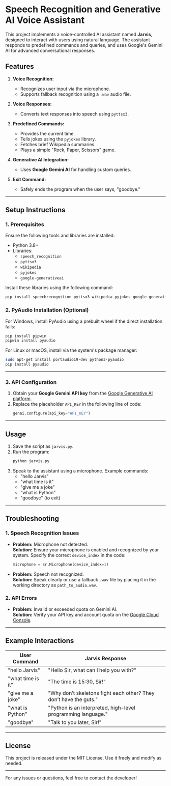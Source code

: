 # Speech Recognition and Generative AI Voice Assistant

This project implements a voice-controlled AI assistant named **Jarvis**, designed to interact with users using natural language. The assistant responds to predefined commands and queries, and uses Google's Gemini AI for advanced conversational responses.

## Features

1. **Voice Recognition:**  
   - Recognizes user input via the microphone.
   - Supports fallback recognition using a `.wav` audio file.

2. **Voice Responses:**  
   - Converts text responses into speech using `pyttsx3`.

3. **Predefined Commands:**  
   - Provides the current time.
   - Tells jokes using the `pyjokes` library.
   - Fetches brief Wikipedia summaries.
   - Plays a simple "Rock, Paper, Scissors" game.

4. **Generative AI Integration:**  
   - Uses **Google Gemini AI** for handling custom queries.

5. **Exit Command:**  
   - Safely ends the program when the user says, "goodbye."

---

## Setup Instructions

### 1. Prerequisites

Ensure the following tools and libraries are installed:

- Python 3.8+
- Libraries:
  - `speech_recognition`
  - `pyttsx3`
  - `wikipedia`
  - `pyjokes`
  - `google-generativeai`

Install these libraries using the following command:
```bash
pip install speechrecognition pyttsx3 wikipedia pyjokes google-generativeai
```

### 2. PyAudio Installation (Optional)

For Windows, install PyAudio using a prebuilt wheel if the direct installation fails:
```bash
pip install pipwin
pipwin install pyaudio
```

For Linux or macOS, install via the system's package manager:
```bash
sudo apt-get install portaudio19-dev python3-pyaudio
pip install pyaudio
```

---

### 3. API Configuration

1. Obtain your **Google Gemini API key** from the [Google Generative AI platform](https://cloud.google.com/vertex-ai).  
2. Replace the placeholder `API_KEY` in the following line of code:
   ```python
   genai.configure(api_key="API_KEY")
   ```

---

## Usage

1. Save the script as `jarvis.py`.
2. Run the program:
   ```bash
   python jarvis.py
   ```
3. Speak to the assistant using a microphone. Example commands:
   - "hello Jarvis"  
   - "what time is it"  
   - "give me a joke"  
   - "what is Python"  
   - "goodbye" (to exit)

---

## Troubleshooting

### 1. Speech Recognition Issues
- **Problem:** Microphone not detected.  
  **Solution:** Ensure your microphone is enabled and recognized by your system. Specify the correct `device_index` in the code:
  ```python
  microphone = sr.Microphone(device_index=1)
  ```

- **Problem:** Speech not recognized.  
  **Solution:** Speak clearly or use a fallback `.wav` file by placing it in the working directory as `path_to_audio.wav`.

### 2. API Errors
- **Problem:** Invalid or exceeded quota on Gemini AI.  
  **Solution:** Verify your API key and account quota on the [Google Cloud Console](https://console.cloud.google.com).

---

## Example Interactions

| User Command                  | Jarvis Response                               |
|-------------------------------|-----------------------------------------------|
| "hello Jarvis"                | "Hello Sir, what can I help you with?"        |
| "what time is it"             | "The time is 15:30, Sir!"                     |
| "give me a joke"              | "Why don’t skeletons fight each other? They don’t have the guts." |
| "what is Python"              | "Python is an interpreted, high-level programming language." |
| "goodbye"                     | "Talk to you later, Sir!"                     |

---

## License

This project is released under the MIT License. Use it freely and modify as needed.

---

For any issues or questions, feel free to contact the developer!
